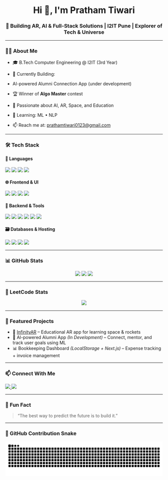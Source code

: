 <h1 align="center">Hi 👋, I'm Pratham Tiwari</h1>
<h3 align="center">🚀 Building AR, AI & Full-Stack Solutions | I2IT Pune | Explorer of Tech & Universe</h3>

---

### 🧑‍💻 About Me

- 🎓 B.Tech Computer Engineering @ I2IT (3rd Year)
- 🚀 Currently Building:
-   AI-powered Alumni Connection App (under development)

- 🏆 Winner of **Algo Master** contest
- 👾 Passionate about AI, AR, Space, and Education
- 🌱 Learning: ML • NLP 
- 📫 Reach me at: prathamtiwari0123@gmail.com

---

### 🛠️ Tech Stack

#### 💬 Languages
<p>
  <img src="https://img.shields.io/badge/Python-3776AB?style=for-the-badge&logo=python&logoColor=white"/>
  <img src="https://img.shields.io/badge/Java-ED8B00?style=for-the-badge&logo=java&logoColor=white"/>
  <img src="https://img.shields.io/badge/C%2B%2B-00599C?style=for-the-badge&logo=c%2B%2B&logoColor=white"/>
  <img src="https://img.shields.io/badge/JavaScript-F7DF1E?style=for-the-badge&logo=javascript&logoColor=black"/>
</p>

#### 🌐 Frontend & UI
<p>
  <img src="https://img.shields.io/badge/Next.js-000000?style=for-the-badge&logo=nextdotjs&logoColor=white"/>
  <img src="https://img.shields.io/badge/React-20232A?style=for-the-badge&logo=react&logoColor=61DAFB"/>
  <img src="https://img.shields.io/badge/TailwindCSS-06B6D4?style=for-the-badge&logo=tailwindcss&logoColor=white"/>
  <img src="https://img.shields.io/badge/Android-3DDC84?style=for-the-badge&logo=android&logoColor=white"/>
</p>

#### 🧰 Backend & Tools
<p>
  <img src="https://img.shields.io/badge/Node.js-339933?style=for-the-badge&logo=nodedotjs&logoColor=white"/>
  <img src="https://img.shields.io/badge/Express.js-000000?style=for-the-badge&logo=express&logoColor=white"/>
  <img src="https://img.shields.io/badge/Firebase-FFCA28?style=for-the-badge&logo=firebase&logoColor=black"/>
  <img src="https://img.shields.io/badge/Unity-100000?style=for-the-badge&logo=unity&logoColor=white"/>
  <img src="https://img.shields.io/badge/Vuforia-88CC00?style=for-the-badge&logo=vuforia&logoColor=white"/>
  <img src="https://img.shields.io/badge/Blender-F5792A?style=for-the-badge&logo=blender&logoColor=white"/>
</p>

#### 🗃️ Databases & Hosting
<p>
  <img src="https://img.shields.io/badge/MongoDB-4EA94B?style=for-the-badge&logo=mongodb&logoColor=white"/>
  <img src="https://img.shields.io/badge/SQL-4479A1?style=for-the-badge&logo=mysql&logoColor=white"/>
  <img src="https://img.shields.io/badge/Vercel-000000?style=for-the-badge&logo=vercel&logoColor=white"/>
  <img src="https://img.shields.io/badge/GitHub-181717?style=for-the-badge&logo=github&logoColor=white"/>
</p>

---

### 📊 GitHub Stats

<p align="center">
  <img src="https://github-readme-stats.vercel.app/api?username=Pratham9911&show_icons=true&theme=tokyonight&count_private=true" />
  <img src="https://github-readme-streak-stats.herokuapp.com?user=Pratham9911&theme=tokyonight" />
  <img src="https://github-readme-stats.vercel.app/api/top-langs/?username=Pratham9911&layout=compact&theme=tokyonight&langs_count=10"/>
</p>

---

### 🧠 LeetCode Stats

<p align="center">
  <img src="https://leetcard.jacoblin.cool/Pratham9911?theme=dark&font=Source%20Code%20Pro&ext=contest">
</p>

---

### 🔗 Featured Projects

- 🎯 [InfinityAR](https://infinityar.vercel.app/) – Educational AR app for learning space & rockets  
- 🤖 AI-powered Alumni App *(In Development)* – Connect, mentor, and track user goals using ML  
- 📊 Bookkeeping Dashboard *(LocalStorage + Next.js)* – Expense tracking + invoice management  

---

### 📫 Connect With Me

<p align="left">
  <a href="https://linkedin.com/in/yourlinkedin" target="_blank">
    <img src="https://img.shields.io/badge/LinkedIn-blue?style=for-the-badge&logo=linkedin&logoColor=white"/>
  </a>
  <a href="mailto:your.email@example.com">
    <img src="https://img.shields.io/badge/Gmail-D14836?style=for-the-badge&logo=gmail&logoColor=white"/>
  </a>
</p>

---

### 🧩 Fun Fact
> “The best way to predict the future is to build it.”

---

### 🐍 GitHub Contribution Snake
![snake gif](https://github.com/Pratham9911/Pratham9911/blob/output/github-contribution-grid-snake.svg)
